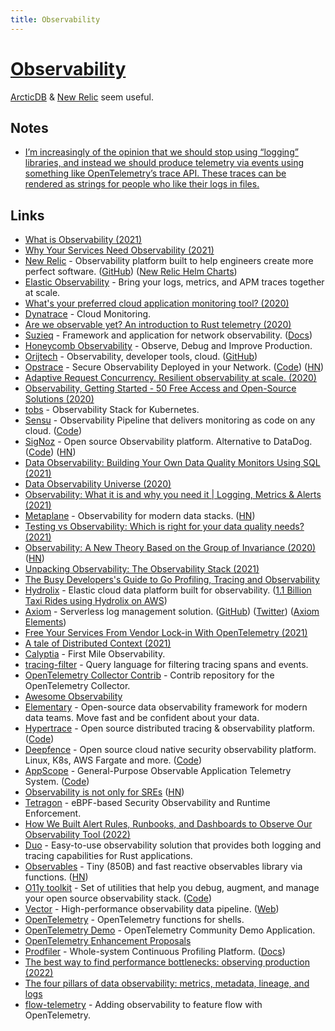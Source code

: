 ```yaml
---
title: Observability
---
```


# [Observability](https://en.wikipedia.org/wiki/Observability)

[ArcticDB](https://github.com/polarsignals/arcticdb) & [New Relic](https://newrelic.com) seem useful.

## Notes

- [I’m increasingly of the opinion that we should stop using “logging” libraries, and instead we should produce telemetry via events using something like OpenTelemetry’s trace API. These traces can be rendered as strings for people who like their logs in files.](https://news.ycombinator.com/item?id=32800598)

## Links

- [What is Observability (2021)](https://brendangregg.com/blog/2021-05-23/what-is-observability.html)
- [Why Your Services Need Observability (2021)](https://softgrade.org/why-services-need-observability/)
- [New Relic](https://newrelic.com/) - Observability platform built to help engineers create more perfect software. ([GitHub](https://github.com/newrelic)) ([New Relic Helm Charts](https://github.com/newrelic/helm-charts))
- [Elastic Observability](https://www.elastic.co/observability) - Bring your logs, metrics, and APM traces together at scale.
- [What's your preferred cloud application monitoring tool? (2020)](https://www.reddit.com/r/devops/comments/ige5jr/whats_your_preferred_cloud_application_monitoring/)
- [Dynatrace](https://www.dynatrace.com/) - Cloud Monitoring.
- [Are we observable yet? An introduction to Rust telemetry (2020)](https://www.lpalmieri.com/posts/2020-09-27-zero-to-production-4-are-we-observable-yet/)
- [Suzieq](https://github.com/netenglabs/suzieq) - Framework and application for network observability. ([Docs](https://suzieq.readthedocs.io/en/latest/))
- [Honeycomb Observability](https://www.honeycomb.io/) - Observe, Debug and Improve Production.
- [Orijtech](https://orijtech.com/) - Observability, developer tools, cloud. ([GitHub](https://github.com/orijtech))
- [Opstrace](https://opstrace.com/) - Secure Observability Deployed in your Network. ([Code](https://github.com/opstrace/opstrace)) ([HN](https://news.ycombinator.com/item?id=25991485))
- [Adaptive Request Concurrency. Resilient observability at scale. (2020)](https://vector.dev/blog/adaptive-request-concurrency/)
- [Observability, Getting Started - 50 Free Access and Open-Source Solutions (2020)](https://haydenjames.io/observability-getting-started-free-access-and-open-source-solutions/)
- [tobs](https://github.com/timescale/tobs) - Observability Stack for Kubernetes.
- [Sensu](https://sensu.io/) - Observability Pipeline that delivers monitoring as code on any cloud. ([Code](https://github.com/sensu/sensu-go))
- [SigNoz](https://signoz.io/) - Open source Observability platform. Alternative to DataDog. ([Code](https://github.com/SigNoz/signoz)) ([HN](https://news.ycombinator.com/item?id=26079389))
- [Data Observability: Building Your Own Data Quality Monitors Using SQL (2021)](https://ryanothnielkearns.medium.com/data-observability-building-your-own-data-quality-monitors-using-sql-a4c848b6882d)
- [Data Observability Universe (2020)](https://metaplane.dev/data-observability)
- [Observability: What it is and why you need it | Logging, Metrics & Alerts (2021)](https://elastisys.com/what-was-observability-again/)
- [Metaplane](https://www.metaplane.dev/) - Observability for modern data stacks. ([HN](https://news.ycombinator.com/item?id=29226864))
- [Testing vs Observability: Which is right for your data quality needs? (2021)](https://medium.com/bigeye/testing-vs-observability-which-is-right-for-your-data-quality-needs-1ceb34a12867)
- [Observability: A New Theory Based on the Group of Invariance (2020)](https://www.maa.org/press/maa-reviews/observability-a-new-theory-based-on-the-group-of-invariance) ([HN](https://news.ycombinator.com/item?id=28285988))
- [Unpacking Observability: The Observability Stack (2021)](https://adri-v.medium.com/unpacking-observability-the-observability-stack-93d4733e2a72)
- [The Busy Developers's Guide to Go Profiling, Tracing and Observability](https://github.com/DataDog/go-profiler-notes/blob/main/guide/README.md)
- [Hydrolix](https://www.hydrolix.io/) - Elastic cloud data platform built for observability. ([1.1 Billion Taxi Rides using Hydrolix on AWS](https://tech.marksblogg.com/hydrolix-1b-taxi-rides-aws.html))
- [Axiom](https://www.axiom.co/) - Serverless log management solution. ([GitHub](https://github.com/axiomhq)) ([Twitter](https://twitter.com/AxiomFM)) ([Axiom Elements](https://github.com/axiomhq/axiom-elements))
- [Free Your Services From Vendor Lock-in With OpenTelemetry (2021)](https://www.youtube.com/watch?v=G-WjD2bg6co)
- [A tale of Distributed Context (2021)](https://mattburman.com/a-tale-of-distributed-context/)
- [Calyptia](https://calyptia.com/) - First Mile Observability.
- [tracing-filter](https://github.com/davidbarsky/tracing-filter) - Query language for filtering tracing spans and events.
- [OpenTelemetry Collector Contrib](https://github.com/open-telemetry/opentelemetry-collector-contrib) - Contrib repository for the OpenTelemetry Collector.
- [Awesome Observability](https://github.com/adriannovegil/awesome-observability)
- [Elementary](https://github.com/elementary-data/elementary) - Open-source data observability framework for modern data teams. Move fast and be confident about your data.
- [Hypertrace](https://www.hypertrace.org/) - Open source distributed tracing & observability platform. ([Code](https://github.com/hypertrace/hypertrace))
- [Deepfence](https://deepfence.io/) - Open source cloud native security observability platform. Linux, K8s, AWS Fargate and more. ([Code](https://github.com/deepfence/ThreatMapper))
- [AppScope](https://appscope.dev/) - General-Purpose Observable Application Telemetry System. ([Code](https://github.com/criblio/appscope))
- [Observability is not only for SREs](https://lightstep.com/blog/observability-mythbusters-observability-not-is-only-for-sres) ([HN](https://news.ycombinator.com/item?id=31387035))
- [Tetragon](https://github.com/cilium/tetragon) - eBPF-based Security Observability and Runtime Enforcement.
- [How We Built Alert Rules, Runbooks, and Dashboards to Observe Our Observability Tool (2022)](https://www.timescale.com/blog/how-we-built-alert-rules-runbooks-and-dashboards-to-observe-our-observability-tool/)
- [Duo](https://github.com/duo-rs/duo) - Easy-to-use observability solution that provides both logging and tracing capabilities for Rust applications.
- [Observables](https://github.com/maverick-js/observables) - Tiny (850B) and fast reactive observables library via functions. ([HN](https://news.ycombinator.com/item?id=31884038))
- [O11y toolkit](https://o11y.tools/) - Set of utilities that help you debug, augment, and manage your open source observability stack. ([Code](https://github.com/o11ydev/oy-toolkit))
- [Vector](https://github.com/vectordotdev/vector) - High-performance observability data pipeline. ([Web](https://vector.dev/))
- [OpenTelemetry](https://github.com/krzko/opentelemetry-shell) - OpenTelemetry functions for shells.
- [OpenTelemetry Demo](https://github.com/open-telemetry/opentelemetry-demo) - OpenTelemetry Community Demo Application.
- [OpenTelemetry Enhancement Proposals](https://github.com/open-telemetry/oteps)
- [Prodfiler](https://prodfiler.com/) - Whole-system Continuous Profiling Platform. ([Docs](https://github.com/elastic/prodfiler-documentation))
- [The best way to find performance bottlenecks: observing production (2022)](https://pythonspeed.com/articles/measure-performance-production/)
- [The four pillars of data observability: metrics, metadata, lineage, and logs](https://www.metaplane.dev/blog/the-four-pillars-of-data-observability)
- [flow-telemetry](https://github.com/eBay/flow-telemetry) - Adding observability to feature flow with OpenTelemetry.
